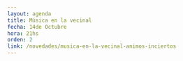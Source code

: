```yaml
---
layout: agenda
title: Música en la vecinal
fecha: 14de Octubre
hora: 21hs
orden: 2
link: /novedades/musica-en-la-vecinal-animos-inciertos
---
```

